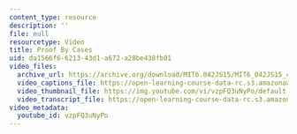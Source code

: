 ```yaml
---
content_type: resource
description: ''
file: null
resourcetype: Video
title: Proof By Cases
uid: da1566f6-6213-43d1-a672-a28be438fb01
video_files:
  archive_url: https://archive.org/download/MIT6.042JS15/MIT6_042JS15_cases_ipod.mp4
  video_captions_file: https://open-learning-course-data-rc.s3.amazonaws.com/6-042j-mathematics-for-computer-science-spring-2015/7372a4013c6856979252f44b18b3107f_vzpFQ3uNyPo.vtt
  video_thumbnail_file: https://img.youtube.com/vi/vzpFQ3uNyPo/default.jpg
  video_transcript_file: https://open-learning-course-data-rc.s3.amazonaws.com/6-042j-mathematics-for-computer-science-spring-2015/414003e1b6c037f68b31aaa9a8bcb98e_vzpFQ3uNyPo.pdf
video_metadata:
  youtube_id: vzpFQ3uNyPo
---
```

